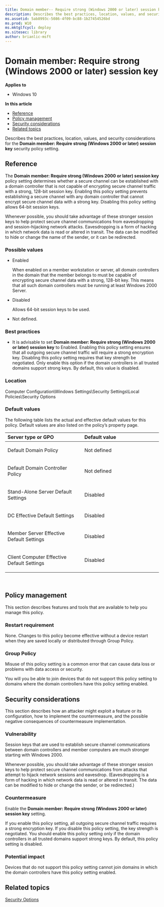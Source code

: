 ```yaml
---
title: Domain member-- Require strong (Windows 2000 or later) session key (Windows 10)
description: Describes the best practices, location, values, and security considerations for the Domain member-- Require strong (Windows 2000 or later) session key security policy setting.
ms.assetid: 5ab8993c-5086-4f09-bc88-1b27454526bd
ms.prod: W10
ms.mktglfcycl: deploy
ms.sitesec: library
author: brianlic-msft
---
```


# Domain member: Require strong (Windows 2000 or later) session key


**Applies to**

-   Windows 10

**In this article**

-   [Reference](#reference)
-   [Policy management](#policy_management)
-   [Security considerations](#security_considerations)
-   [Related topics](#related_topics)

Describes the best practices, location, values, and security considerations for the **Domain member: Require strong (Windows 2000 or later) session key** security policy setting.

## Reference


The **Domain member: Require strong (Windows 2000 or later) session key** policy setting determines whether a secure channel can be established with a domain controller that is not capable of encrypting secure channel traffic with a strong, 128-bit session key. Enabling this policy setting prevents establishing a secure channel with any domain controller that cannot encrypt secure channel data with a strong key. Disabling this policy setting allows 64-bit session keys.

Whenever possible, you should take advantage of these stronger session keys to help protect secure channel communications from eavesdropping and session-hijacking network attacks. Eavesdropping is a form of hacking in which network data is read or altered in transit. The data can be modified to hide or change the name of the sender, or it can be redirected.

### Possible values

-   Enabled

    When enabled on a member workstation or server, all domain controllers in the domain that the member belongs to must be capable of encrypting secure channel data with a strong, 128-bit key. This means that all such domain controllers must be running at least Windows 2000 Server.

-   Disabled

    Allows 64-bit session keys to be used.

-   Not defined.

### Best practices

-   It is advisable to set **Domain member: Require strong (Windows 2000 or later) session key** to Enabled. Enabling this policy setting ensures that all outgoing secure channel traffic will require a strong encryption key. Disabling this policy setting requires that key strength be negotiated. Only enable this option if the domain controllers in all trusted domains support strong keys. By default, this value is disabled.

### Location

Computer Configuration\\Windows Settings\\Security Settings\\Local Policies\\Security Options

### Default values

The following table lists the actual and effective default values for this policy. Default values are also listed on the policy’s property page.

<table>
<colgroup>
<col width="50%" />
<col width="50%" />
</colgroup>
<thead>
<tr class="header">
<th align="left">Server type or GPO</th>
<th align="left">Default value</th>
</tr>
</thead>
<tbody>
<tr class="odd">
<td align="left"><p>Default Domain Policy</p></td>
<td align="left"><p>Not defined</p></td>
</tr>
<tr class="even">
<td align="left"><p>Default Domain Controller Policy</p></td>
<td align="left"><p>Not defined</p></td>
</tr>
<tr class="odd">
<td align="left"><p>Stand-Alone Server Default Settings</p></td>
<td align="left"><p>Disabled</p></td>
</tr>
<tr class="even">
<td align="left"><p>DC Effective Default Settings</p></td>
<td align="left"><p>Disabled</p></td>
</tr>
<tr class="odd">
<td align="left"><p>Member Server Effective Default Settings</p></td>
<td align="left"><p>Disabled</p></td>
</tr>
<tr class="even">
<td align="left"><p>Client Computer Effective Default Settings</p></td>
<td align="left"><p>Disabled</p></td>
</tr>
</tbody>
</table>

 

## Policy management


This section describes features and tools that are available to help you manage this policy.

### Restart requirement

None. Changes to this policy become effective without a device restart when they are saved locally or distributed through Group Policy.

### Group Policy

Misuse of this policy setting is a common error that can cause data loss or problems with data access or security.

You will you be able to join devices that do not support this policy setting to domains where the domain controllers have this policy setting enabled.

## Security considerations


This section describes how an attacker might exploit a feature or its configuration, how to implement the countermeasure, and the possible negative consequences of countermeasure implementation.

### Vulnerability

Session keys that are used to establish secure channel communications between domain controllers and member computers are much stronger starting with Windows 2000.

Whenever possible, you should take advantage of these stronger session keys to help protect secure channel communications from attacks that attempt to hijack network sessions and eavesdrop. (Eavesdropping is a form of hacking in which network data is read or altered in transit. The data can be modified to hide or change the sender, or be redirected.)

### Countermeasure

Enable the **Domain member: Require strong (Windows 2000 or later) session key** setting.

If you enable this policy setting, all outgoing secure channel traffic requires a strong encryption key. If you disable this policy setting, the key strength is negotiated. You should enable this policy setting only if the domain controllers in all trusted domains support strong keys. By default, this policy setting is disabled.

### Potential impact

Devices that do not support this policy setting cannot join domains in which the domain controllers have this policy setting enabled.

## Related topics


[Security Options](security-options.md)

 

 





